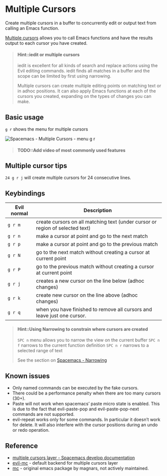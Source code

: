 # Multiple Cursors

Create multiple cursors in a buffer to concurrently edit or output text from calling an Emacs function.

[Multiple cursors](http://develop.spacemacs.org/layers/+misc/multiple-cursors/README.html) allows you to call Emacs functions and have the results output to each cursor you have created.

> #### Hint::iedit or multiple cursors
> iedit is excellent for all kinds of search and replace actions using the Evil editing commands.  iedit finds all matches in a buffer and the scope can be limited by first using narrowing.
>
> Multiple cursors can create multiple editing points on matching text or in adhoc positions. It can also apply Emacs functions at each of the cursors you created, expanding on the types of changes you can make.

## Basic usage

`g r` shows the menu for multiple cursors

![Spacemacs - Multiple Cursors - menu `g r`](/images/spacemacs-multiple-cursors-menu.png)

> #### TODO::Add video of most commonly used features


## Multiple cursor tips

`24 g r j` will create multiple cursors for 24 consecutive lines.


## Keybindings

| Evil normal | Description                                                                   |
|-------------|-------------------------------------------------------------------------------|
| `g r m`     | create cursors on all matching text (under cursor or region of selected text) |
| `g r n`     | make a cursor at point and go to the next match                               |
| `g r p`     | make a cursor at point and go to the previous match                           |
| `g r N`     | go to the next match without creating a cursor at current point               |
| `g r P`     | go to the previous match without creating a cursor at current point           |
| `g r j`     | creates a new cursor on the line below (adhoc changes)                        |
| `g r k`     | create new cursor on the line above (adhoc changes)                           |
| `g r q`     | when you have finished to remove all cursors and leave just one cursor.       |


> #### Hint::Using Narrowing to constrain where cursors are created
> `SPC n` menu allows you to narrow the view on the current buffer
> `SPC n f` narrows to the current function definition
> `SPC n r` narrows to a selected range of text
>
> See the section on [Spacemacs - Narrowing](narrowing.md)


## Known issues
* Only named commands can be executed by the fake cursors.
* There could be a performance penalty when there are too many cursors (30+).
* Paste will not work when spacemacs’ paste micro state is enabled. This is due to the fact that evil-paste-pop and evil-paste-pop-next commands are not supported.
* evil-repeat works only for some commands. In particular it doesn’t work for delete. It will also interfere with the cursor positions during an undo or redo operation.

## Reference

* [multiple cursors layer - Spacemacs develop documentation](http://develop.spacemacs.org/layers/+misc/multiple-cursors/README.html)
* [evil-mc](https://github.com/gabesoft/evil-mc) - default backend for multiple cursors layer
* [mc](https://github.com/magnars/multiple-cursors.el) - original emacs package by magnars, not actively maintained.
